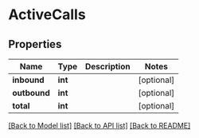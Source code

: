 # ActiveCalls

## Properties
Name | Type | Description | Notes
------------ | ------------- | ------------- | -------------
**inbound** | **int** |  | [optional] 
**outbound** | **int** |  | [optional] 
**total** | **int** |  | [optional] 

[[Back to Model list]](../README.md#documentation-for-models) [[Back to API list]](../README.md#documentation-for-api-endpoints) [[Back to README]](../README.md)


